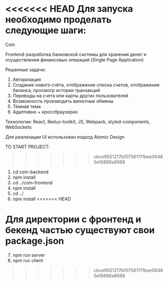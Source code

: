 <<<<<<< HEAD
Для запуска необходимо проделать следующие шаги:
=======
Coin 

Frontend-разработка банковской системы для хранения денег и
осуществления финансовых операций (Single Page Application)

Решенные задачи:
1) Авторизация
2) Создание нового счёта, отображение списка счетов, отображение
баланса, просмотр истории транзакций
3) Переводы на счета или карты других пользователей
4) Возможность производить валютные обмены
5) Тёмная тема
6) Адаптивно + кроссбраузерно

Технологии: React, Redux-toolkit, JS, Webpack, styled-components, WebSockets 

Для реализации UI использован подход Atomic Design


TO START PROJECT:
>>>>>>> cbce9921217bf075617f1bee06485e16886a8988
1. cd coin-backend
2. npm install
3. cd ../coin-frontend
4. npm install
5. cd ../
6. npm install
<<<<<<< HEAD

Для директории с фронтенд и бекенд частью существуют свои package.json
=======
7. npm run server
8. npm run client
>>>>>>> cbce9921217bf075617f1bee06485e16886a8988
